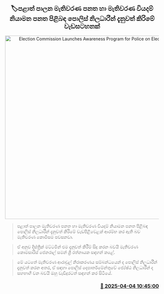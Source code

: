 <p align='center'><b><h2 align='center' title='Election Commission Launches Awareness Program for Police on Election Laws'>🏷පළාත් පාලන මැතිවරණ පනත හා මැතිවරණ වියදම් නියාමන පනත පිළිබඳ පොලිස් නිලධාරීන් දැනුවත් කිරිමේ වැඩසටහනක්</h2></b></p>
<p align='center'><img src='https://helakuru.sgp1.cdn.digitaloceanspaces.com/esana/images/lib/election[1].jpg' width='600' alt='Election Commission Launches Awareness Program for Police on Election Laws'></p>

> පළාත් පාලන මැතිවරණ පනත හා මැතිවරණ වියදම් නියාමන පනත පිළිබඳ පොලිස් නිලධාරීන් දැනුවත් කිරිමේ වැඩපිළිවෙළක් ආරම්භ කර ඇති බව මැතිවරණ කොමිසම පවසනවා.

> ඒ අනුව දිස්ත්‍රික් මට්ටමින් එම දැනුවත් කිරීම් සිදු කරන බවයි මැතිවරණ කොමසාරිස් ජෙනරාල් සමන් ශ්‍රී රත්නායක සඳහන් කළේ.

> මේ යටතේ මැතිවරණ ආරාවුල් නිරාකරණය සම්බන්ධයෙන් ද පොලිස් නිලධාරීන් දැනුවත් කරන අතර, ඒ සඳහා පොලිස් දෙපාර්තමේන්තුවේ ජ්‍යේෂ්ඨ නිලධාරීන් ද සහභාගි වන බවයි ඔහු වැඩිදුරටත් සඳහන් කර සිටියේ.



<h3 align='right'><a href='https://www.helakuru.lk/esana/p/108925/'>📅 2025-04-04 10:45:00</a></h3>
